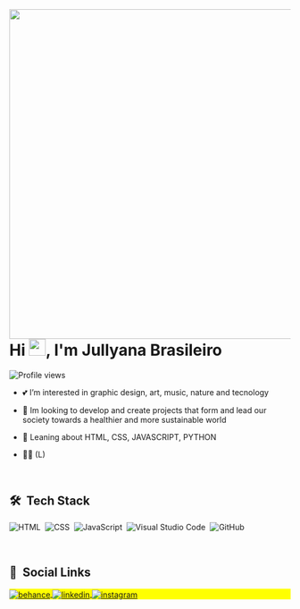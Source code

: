 
<img align="right" height="590em" src="https://raw.githubusercontent.com/gist/jullyanabrasileiro/119a1239bdff114dc60b7882be0de950/raw/80d142dc8fa89b5262a3fa4233a2c7a4721278e6/jullyanabrasileiro-readme.svg"/>

<h1 align="left">Hi <img src="https://raw.githubusercontent.com/kaueMarques/kaueMarques/master/hi.gif" width="30px">, I'm Jullyana Brasileiro</h1>

<p align="left"> <img src="https://komarev.com/ghpvc/?username=maykbrito&color=yellow" alt="Profile views" /> </p>


- 💕 I’m interested in graphic design, art, music, nature and tecnology

- 💬 Im looking to develop and create projects that form and lead our society towards a healthier and more sustainable world

- 📌 Leaning about HTML, CSS, JAVASCRIPT, PYTHON

- 🏳‍🌈 (L)

<br>

## 🛠 &nbsp;Tech Stack

![HTML](https://img.shields.io/badge/-HTML-05122A?style=flat&logo=HTML5)&nbsp;
![CSS](https://img.shields.io/badge/-CSS-05122A?style=flat&logo=CSS3&logoColor=1572B6)&nbsp;
![JavaScript](https://img.shields.io/badge/-JavaScript-05122A?style=flat&logo=javascript)&nbsp;
![Visual Studio Code](https://img.shields.io/badge/-Visual%20Studio%20Code-05122A?style=flat&logo=visual-studio-code&logoColor=007ACC)&nbsp;
![GitHub](https://img.shields.io/badge/-GitHub-05122A?style=flat&logo=github)&nbsp;
<!-- ![React](https://img.shields.io/badge/-React-05122A?style=flat&logo=react)&nbsp; -->
<!-- ![Git](https://img.shields.io/badge/-Git-05122A?style=flat&logo=git)&nbsp; -->
<!-- ![Node.js](https://img.shields.io/badge/-Node.js-05122A?style=flat&logo=node.js)&nbsp; -->
<!-- ![Markdown](https://img.shields.io/badge/-Markdown-05122A?style=flat&logo=markdown)&nbsp;  -->

<!-- ![PostgreSQL](https://img.shields.io/badge/-PostgreSQL-05122A?style=flat&logo=postgresql)&nbsp;  -->
<!-- ![SQLite](https://img.shields.io/badge/-SQLite-05122A?style=flat&logo=sqlite)&nbsp;  -->

<br>

## 📱 &nbsp;Social Links

<p align="left" style="background:yellow">
<a href="https://www.behance.net/jullyanabrasileiro" target="_blank">
  <img align="center" src="https://img.shields.io/badge/-jullyanabrasileiro-05122A?style=flat&logo=behance" alt="behance"/>  
</a>
<a href="https://www.linkedin.com/in/jullyana-brasileiro/" target="_blank">
  <img align="center" src="https://img.shields.io/badge/-jullyanabrasileiro-05122A?style=flat&logo=linkedin" alt="linkedin"/>
</a>
<a href="https://www.instagram.com/jullyanabrasileiro/" target="_blank">
 <img align="center" src="https://img.shields.io/badge/-jullyanabrasileiro-05122A?style=flat&logo=instagram" alt="instagram"/>

<!-- 
## ⚙️ &nbsp;GitHub Analytics

<p align="left">
<img width="530em" src="https://github-readme-stats.vercel.app/api?username=maykbrito&show_icons=true&theme=vision-friendly-dark" alt="maykbrito's stats"/>
<img width="530em" src="https://github-readme-stats.vercel.app/api/top-langs/?username=maykbrito&layout=compact&theme=vision-friendly-dark" alt="maykbrito's most languages"/>
</p>

<br><br>

## 👨🏽‍🦲 &nbsp;Social Links

<p align="left" style="background:yellow">
<a href="https://codepen.io/maykbrito" target="_blank">
  <img align="center" src="https://img.shields.io/badge/-maykbrito-05122A?style=flat&logo=codepen" alt="codepen"/>
</a>
<a href="https://twitter.com/maykbrito" target="_blank">
  <img align="center" src="https://img.shields.io/badge/-maykbrito-05122A?style=flat&logo=twitter" alt="twitter"/>  
</a>
<a href="https://linkedin.com/in/maykbrito" target="_blank">
  <img align="center" src="https://img.shields.io/badge/-maykbrito-05122A?style=flat&logo=linkedin" alt="linkedin"/>
</a>
<a href="https://instagram.com/maykbrito" target="_blank">
 <img align="center" src="https://img.shields.io/badge/-maykbrito-05122A?style=flat&logo=instagram" alt="instagram"/>
</a>
<a href="https://youtube.com/maykbrito" target="_blank">
 <img align="center" src="https://img.shields.io/badge/-maykbrito-05122A?style=flat&logo=youtube" alt="youtube"/>
</a>
</p>

<img width="500em" src="https://github-readme-twitter-gazf.vercel.app/api?id=maykbrito&layout=wide&show_reply=off&show_retweet=off" />
-->

<!--
**maykbrito/maykbrito** is a ✨ _special_ ✨ repository because its `README.md` (this file) appears on your GitHub profile.

Here are some ideas to get you started:

- 🔭 I’m currently working on ...
- 🌱 I’m currently learning ...
- 👯 I’m looking to collaborate on ...
- 🤔 I’m looking for help with ...
- 💬 Ask me about ...
- 📫 How to reach me: ...
- 😄 Pronouns: ...
- ⚡ Fun fact: ...
-->
